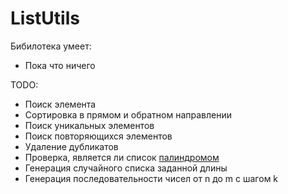 # ListUtils

Бибилотека умеет:
* Пока что ничего

TODO:
* Поиск элемента
* Сортировка в прямом и обратном направлении
* Поиск уникальных элементов
* Поиск повторяющихся элементов
* Удаление дубликатов
* Проверка, является ли список [палиндромом](https://ru.wikipedia.org/wiki/Палиндром)
* Генерация случайного списка заданной длины
* Генерация последовательности чисел от n до m с шагом k
